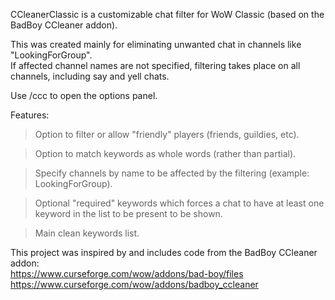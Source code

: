CCleanerClassic is a customizable chat filter for WoW Classic (based on the BadBoy CCleaner addon).

This was created mainly for eliminating unwanted chat in channels like "LookingForGroup". \
If affected channel names are not specified, filtering takes place on all channels, including say and yell chats.

Use /ccc to open the options panel.

Features:
> Option to filter or allow "friendly" players (friends, guildies, etc).

> Option to match keywords as whole words (rather than partial).

> Specify channels by name to be affected by the filtering (example: LookingForGroup).

> Optional "required" keywords which forces a chat to have at least one keyword in the list to be present to be shown.

> Main clean keywords list.

This project was inspired by and includes code from the BadBoy CCleaner addon: \
https://www.curseforge.com/wow/addons/bad-boy/files \
https://www.curseforge.com/wow/addons/badboy_ccleaner
